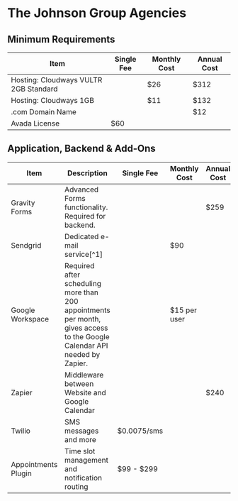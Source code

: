 # The Johnson Group Agencies

## Minimum Requirements

| Item | Single Fee |Monthly Cost | Annual Cost |
| ------- | ---------- |------------ | ----------- |
| Hosting: Cloudways VULTR 2GB Standard | | $26 | $312 |
| Hosting: Cloudways 1GB | | $11 | $132 |
| .com Domain Name | | | $12 |
| Avada License | $60 | | |

## Application, Backend & Add-Ons

| Item | Description | Single Fee | Monthly Cost | Annual Cost |
| ---- | ----------- | ---------- | ------------ | ----------- |
| Gravity Forms | Advanced Forms functionality. Required for backend. | | | $259 |
| Sendgrid | Dedicated e-mail service[^1] | | $90 | |
| Google Workspace | Required after scheduling more than 200 appointments per month, gives access to the Google Calendar API needed by Zapier. | | $15 per user | |
| Zapier | Middleware between Website and Google Calendar | | | $240 |
| Twilio | SMS messages and more | $0.0075/sms | | |
| Appointments Plugin | Time slot management and notification routing | $99 - $299 | | |